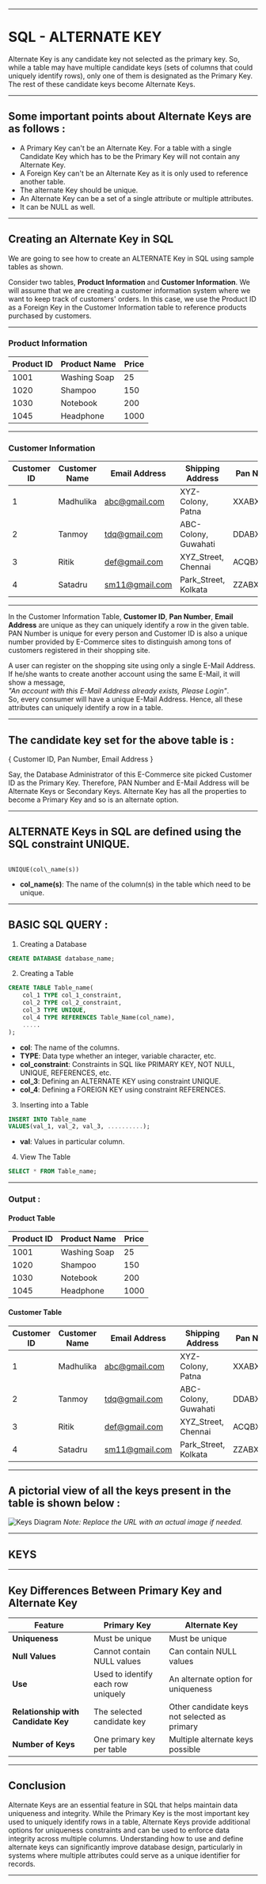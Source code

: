 
---

# SQL - ALTERNATE KEY

Alternate Key is any candidate key not selected as the primary key. So, while a table may have multiple candidate keys (sets of columns that could uniquely identify rows), only one of them is designated as the Primary Key. The rest of these candidate keys become Alternate Keys.

---

## Some important points about Alternate Keys are as follows :

- A Primary Key can't be an Alternate Key. For a table with a single Candidate Key which has to be the Primary Key will not contain any Alternate Key.
- A Foreign Key can't be an Alternate Key as it is only used to reference another table.
- The alternate Key should be unique.
- An Alternate Key can be a set of a single attribute or multiple attributes.
- It can be NULL as well.

---

## Creating an Alternate Key in SQL

We are going to see how to create an ALTERNATE Key in SQL using sample tables as shown.

Consider two tables, **Product Information** and **Customer Information**. We will assume that we are creating a customer information system where we want to keep track of customers' orders. In this case, we use the Product ID as a Foreign Key in the Customer Information table to reference products purchased by customers.

---

### Product Information

| Product ID | Product Name | Price |
|------------|--------------|-------|
| 1001       | Washing Soap | 25    |
| 1020       | Shampoo      | 150   |
| 1030       | Notebook     | 200   |
| 1045       | Headphone    | 1000  |

---

### Customer Information

| Customer ID | Customer Name | Email Address     | Shipping Address       | Pan Number | Product ID |
|-------------|---------------|-------------------|-----------------------|------------|------------|
| 1           | Madhulika     | abc@gmail.com     | XYZ-Colony, Patna     | XXABX10011 | 1030       |
| 2           | Tanmoy        | tdq@gmail.com     | ABC-Colony, Guwahati  | DDABX10034 | 1001       |
| 3           | Ritik         | def@gmail.com     | XYZ_Street, Chennai   | ACQBX10555 | 1045       |
| 4           | Satadru       | sm11@gmail.com    | Park_Street, Kolkata  | ZZABX20035 | 1045       |

---

In the Customer Information Table, **Customer ID**, **Pan Number**, **Email Address** are unique as they can uniquely identify a row in the given table. PAN Number is unique for every person and Customer ID is also a unique number provided by E-Commerce sites to distinguish among tons of customers registered in their shopping site.

A user can register on the shopping site using only a single E-Mail Address. If he/she wants to create another account using the same E-Mail, it will show a message,  
_"An account with this E-Mail Address already exists, Please Login"_.  
So, every consumer will have a unique E-Mail Address. Hence, all these attributes can uniquely identify a row in a table.

---

## The candidate key set for the above table is :  
{ Customer ID, Pan Number, Email Address }

Say, the Database Administrator of this E-Commerce site picked Customer ID as the Primary Key. Therefore, PAN Number and E-Mail Address will be Alternate Keys or Secondary Keys. Alternate Key has all the properties to become a Primary Key and so is an alternate option.

---

## ALTERNATE Keys in SQL are defined using the SQL constraint UNIQUE.

```

UNIQUE(col\_name(s))

````

- **col_name(s)**: The name of the column(s) in the table which need to be unique.

---

## BASIC SQL QUERY :

1. Creating a Database

```sql
CREATE DATABASE database_name;
````

2. Creating a Table

```sql
CREATE TABLE Table_name(
    col_1 TYPE col_1_constraint,
    col_2 TYPE col_2_constraint,
    col_3 TYPE UNIQUE,
    col_4 TYPE REFERENCES Table_Name(col_name),
    .....
);
```

* **col**: The name of the columns.
* **TYPE**: Data type whether an integer, variable character, etc.
* **col\_constraint**: Constraints in SQL like PRIMARY KEY, NOT NULL, UNIQUE, REFERENCES, etc.
* **col\_3**: Defining an ALTERNATE KEY using constraint UNIQUE.
* **col\_4**: Defining a FOREIGN KEY using constraint REFERENCES.

3. Inserting into a Table

```sql
INSERT INTO Table_name
VALUES(val_1, val_2, val_3, ..........);
```

* **val**: Values in particular column.

4. View The Table

```sql
SELECT * FROM Table_name;
```

---

### Output :

#### Product Table

| Product ID | Product Name | Price |
| ---------- | ------------ | ----- |
| 1001       | Washing Soap | 25    |
| 1020       | Shampoo      | 150   |
| 1030       | Notebook     | 200   |
| 1045       | Headphone    | 1000  |

#### Customer Table

| Customer ID | Customer Name | Email Address                           | Shipping Address      | Pan Number | Product ID |
| ----------- | ------------- | --------------------------------------- | --------------------- | ---------- | ---------- |
| 1           | Madhulika     | [abc@gmail.com](mailto:abc@gmail.com)   | XYZ-Colony, Patna     | XXABX10011 | 1030       |
| 2           | Tanmoy        | [tdq@gmail.com](mailto:tdq@gmail.com)   | ABC-Colony, Guwahati  | DDABX10034 | 1001       |
| 3           | Ritik         | [def@gmail.com](mailto:def@gmail.com)   | XYZ\_Street, Chennai  | ACQBX10555 | 1045       |
| 4           | Satadru       | [sm11@gmail.com](mailto:sm11@gmail.com) | Park\_Street, Kolkata | ZZABX20035 | 1045       |

---

## A pictorial view of all the keys present in the table is shown below :

![Keys Diagram](https://www.geeksforgeeks.org/sql-alternate-key/)
*Note: Replace the URL with an actual image if needed.*

---

## KEYS

---

## Key Differences Between Primary Key and Alternate Key

| Feature                             | Primary Key                        | Alternate Key                                |
| ----------------------------------- | ---------------------------------- | -------------------------------------------- |
| **Uniqueness**                      | Must be unique                     | Must be unique                               |
| **Null Values**                     | Cannot contain NULL values         | Can contain NULL values                      |
| **Use**                             | Used to identify each row uniquely | An alternate option for uniqueness           |
| **Relationship with Candidate Key** | The selected candidate key         | Other candidate keys not selected as primary |
| **Number of Keys**                  | One primary key per table          | Multiple alternate keys possible             |

---

## Conclusion

Alternate Keys are an essential feature in SQL that helps maintain data uniqueness and integrity. While the Primary Key is the most important key used to uniquely identify rows in a table, Alternate Keys provide additional options for uniqueness constraints and can be used to enforce data integrity across multiple columns. Understanding how to use and define alternate keys can significantly improve database design, particularly in systems where multiple attributes could serve as a unique identifier for records.

---
